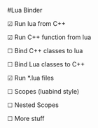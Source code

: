 
#Lua Binder

 ☑ Run lua from C++
 
 ☑ Run C++ function from lua
 
 ☐ Bind C++ classes to lua
 
 ☐ Bind Lua classes to C++
 
 ☑ Run *.lua files
 
 ☐ Scopes (luabind style)
 
 ☐ Nested Scopes
 
 ☐ More stuff
 
 

